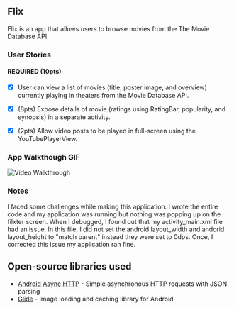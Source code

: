 
## Flix
Flix is an app that allows users to browse movies from the The Movie Database API.
### User Stories

#### REQUIRED (10pts)

- [X] User can view a list of movies (title, poster image, and overview) currently playing in theaters from the Movie Database API.
- [X] (8pts) Expose details of movie (ratings using RatingBar, popularity, and synopsis) in a separate activity.
- [X] (2pts) Allow video posts to be played in full-screen using the YouTubePlayerView.



### App Walkthough GIF
<img src='https://imgur.com/L072MOV.gif' title='Walkthrough' width='' alt='Video Walkthrough' />

### Notes
I faced some challenges while making this application. I wrote the entire code and my application was running but nothing was popping up on the filxter screen. When I debugged, I found out that my activity_main.xml file had an issue. In this file, I did not set the android layout_width and andorid layout_height to "match parent" instead they were set to 0dps. Once, I corrected this issue my application ran fine.
## Open-source libraries used
- [Android Async HTTP](https://github.com/codepath/CPAsyncHttpClient) - Simple asynchronous HTTP requests with JSON parsing
- [Glide](https://github.com/bumptech/glide) - Image loading and caching library for Android
